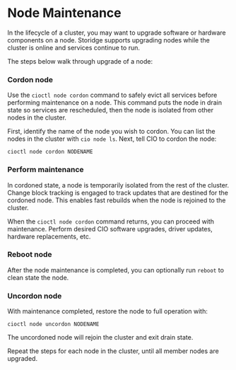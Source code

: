 # Node Maintenance

In the lifecycle of a cluster, you may want to upgrade software or hardware components on a node. Storidge supports upgrading nodes while the cluster is online and services continue to run.

The steps below walk through upgrade of a node:

<h3>Cordon node</h3>

Use the `cioctl node cordon` command to safely evict all services before performing maintenance on a node. This command puts the node in drain state so services are rescheduled, then the node is isolated from other nodes in the cluster. 

First, identify the name of the node you wish to cordon. You can list the nodes in the cluster with `cio node ls`. Next, tell CIO to cordon the node:
```
cioctl node cordon NODENAME
```

<h3>Perform maintenance</h3>

In cordoned state, a node is temporarily isolated from the rest of the cluster. Change block tracking is engaged to track updates that are destined for the cordoned node. This enables fast rebuilds when the node is rejoined to the cluster. 

When the `cioctl node cordon` command returns, you can proceed with maintenance. Perform desired CIO software upgrades, driver updates, hardware replacements, etc.

<h3>Reboot node</h3>

After the node maintenance is completed, you can optionally run `reboot` to clean state the node. 

<h3>Uncordon node</h3>

With maintenance completed, restore the node to full operation with:
```
cioctl node uncordon NODENAME
```
The uncordoned node will rejoin the cluster and exit drain state. 


Repeat the steps for each node in the cluster, until all member nodes are upgraded.
